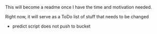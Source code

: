 This will become a readme once I have the time and motivation needed.

Right now, it will serve as a ToDo list of stuff that needs to be changed

- predict script does not push to bucket
